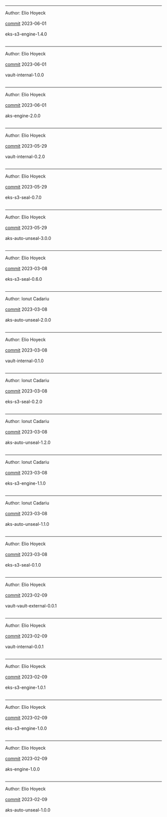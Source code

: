 
-------------------------------------------------------------

Author: Elio Hoyeck  <br></br>
 [commit](https://github.com/Eliohoyeck/terraform-aws-privatemodule/commit/be038c1e54b50a5a357ceb4b62948c187cd26638)	 2023-06-01 <br></br>
 eks-s3-engine-1.4.0 <br></br>


-------------------------------------------------------------

Author: Elio Hoyeck  <br></br>
 [commit](https://github.com/Eliohoyeck/terraform-aws-privatemodule/commit/f20b7514e5685e0547e27d8ab9d3db9c9ffe83c5)	 2023-06-01 <br></br>
 vault-internal-1.0.0 <br></br>


-------------------------------------------------------------

Author: Elio Hoyeck  <br></br>
 [commit](https://github.com/Eliohoyeck/terraform-aws-privatemodule/commit/f20b7514e5685e0547e27d8ab9d3db9c9ffe83c5)	 2023-06-01 <br></br>
 aks-engine-2.0.0 <br></br>


-------------------------------------------------------------

Author: Elio Hoyeck  <br></br>
 [commit](https://github.com/Eliohoyeck/terraform-aws-privatemodule/commit/587076e4b67a3dcb98dfbc18f8b23c5314013f28)	 2023-05-29 <br></br>
 vault-internal-0.2.0 <br></br>


-------------------------------------------------------------

Author: Elio Hoyeck  <br></br>
 [commit](https://github.com/Eliohoyeck/terraform-aws-privatemodule/commit/587076e4b67a3dcb98dfbc18f8b23c5314013f28)	 2023-05-29 <br></br>
 eks-s3-seal-0.7.0 <br></br>


-------------------------------------------------------------

Author: Elio Hoyeck  <br></br>
 [commit](https://github.com/Eliohoyeck/terraform-aws-privatemodule/commit/eb20228f43d00f82d922c4072328a9993117412d)	 2023-05-29 <br></br>
 aks-auto-unseal-3.0.0 <br></br>


-------------------------------------------------------------

Author: Elio Hoyeck  <br></br>
 [commit](https://github.com/Eliohoyeck/terraform-aws-privatemodule/commit/0d476531e0fbcf30769c9d1d6da16971e802a409)	 2023-03-08 <br></br>
 eks-s3-seal-0.6.0 <br></br>


-------------------------------------------------------------

Author: Ionut Cadariu  <br></br>
 [commit](https://github.com/Eliohoyeck/terraform-aws-privatemodule/commit/3bbd6c9e12ca5c60409294c650bd4b2de9145751)	 2023-03-08 <br></br>
 aks-auto-unseal-2.0.0 <br></br>


-------------------------------------------------------------

Author: Elio Hoyeck  <br></br>
 [commit](https://github.com/Eliohoyeck/terraform-aws-privatemodule/commit/bd4be279a68c97d2e7aacac18e1783413c79a0d3)	 2023-03-08 <br></br>
 vault-internal-0.1.0 <br></br>


-------------------------------------------------------------

Author: Ionut Cadariu  <br></br>
 [commit](https://github.com/Eliohoyeck/terraform-aws-privatemodule/commit/35cd93b0a920fddf1dd150ac7ffbafbd3bfc50f4)	 2023-03-08 <br></br>
 eks-s3-seal-0.2.0 <br></br>


-------------------------------------------------------------

Author: Ionut Cadariu  <br></br>
 [commit](https://github.com/Eliohoyeck/terraform-aws-privatemodule/commit/35cd93b0a920fddf1dd150ac7ffbafbd3bfc50f4)	 2023-03-08 <br></br>
 aks-auto-unseal-1.2.0 <br></br>


-------------------------------------------------------------

Author: Ionut Cadariu  <br></br>
 [commit](https://github.com/Eliohoyeck/terraform-aws-privatemodule/commit/a9be2a20b1bdc7b49db83e2fe64916fcf612a226)	 2023-03-08 <br></br>
 eks-s3-engine-1.1.0 <br></br>


-------------------------------------------------------------

Author: Ionut Cadariu  <br></br>
 [commit](https://github.com/Eliohoyeck/terraform-aws-privatemodule/commit/a9be2a20b1bdc7b49db83e2fe64916fcf612a226)	 2023-03-08 <br></br>
 aks-auto-unseal-1.1.0 <br></br>


-------------------------------------------------------------

Author: Elio Hoyeck  <br></br>
 [commit](https://github.com/Eliohoyeck/terraform-aws-privatemodule/commit/adbd454d2ff8d4d91accbf5f9825fb0aeb5045fc)	 2023-03-08 <br></br>
 eks-s3-seal-0.1.0 <br></br>


-------------------------------------------------------------

Author: Elio Hoyeck  <br></br>
 [commit](https://github.com/Eliohoyeck/terraform-aws-privatemodule/commit/b505519967f2103ae1ea89a3359e247212995dc2)	 2023-02-09 <br></br>
 vault-vault-external-0.0.1 <br></br>


-------------------------------------------------------------

Author: Elio Hoyeck  <br></br>
 [commit](https://github.com/Eliohoyeck/terraform-aws-privatemodule/commit/b505519967f2103ae1ea89a3359e247212995dc2)	 2023-02-09 <br></br>
 vault-internal-0.0.1 <br></br>


-------------------------------------------------------------

Author: Elio Hoyeck  <br></br>
 [commit](https://github.com/Eliohoyeck/terraform-aws-privatemodule/commit/b505519967f2103ae1ea89a3359e247212995dc2)	 2023-02-09 <br></br>
 eks-s3-engine-1.0.1 <br></br>


-------------------------------------------------------------

Author: Elio Hoyeck  <br></br>
 [commit](https://github.com/Eliohoyeck/terraform-aws-privatemodule/commit/d64887946af19044cdbf9983b1a95a4ba7c44a1d)	 2023-02-09 <br></br>
 eks-s3-engine-1.0.0 <br></br>


-------------------------------------------------------------

Author: Elio Hoyeck  <br></br>
 [commit](https://github.com/Eliohoyeck/terraform-aws-privatemodule/commit/d64887946af19044cdbf9983b1a95a4ba7c44a1d)	 2023-02-09 <br></br>
 aks-engine-1.0.0 <br></br>


-------------------------------------------------------------

Author: Elio Hoyeck  <br></br>
 [commit](https://github.com/Eliohoyeck/terraform-aws-privatemodule/commit/d64887946af19044cdbf9983b1a95a4ba7c44a1d)	 2023-02-09 <br></br>
 aks-auto-unseal-1.0.0 <br></br>


